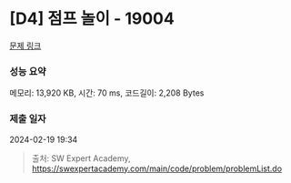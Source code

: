 # [D4] 점프 놀이 - 19004 

[문제 링크](https://swexpertacademy.com/main/code/problem/problemDetail.do?contestProbId=AYtrEOraDk0DFAR-) 

### 성능 요약

메모리: 13,920 KB, 시간: 70 ms, 코드길이: 2,208 Bytes

### 제출 일자

2024-02-19 19:34



> 출처: SW Expert Academy, https://swexpertacademy.com/main/code/problem/problemList.do